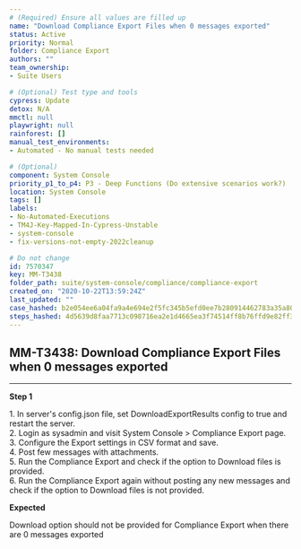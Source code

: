 ```yaml
---
# (Required) Ensure all values are filled up
name: "Download Compliance Export Files when 0 messages exported"
status: Active
priority: Normal
folder: Compliance Export
authors: ""
team_ownership: 
- Suite Users

# (Optional) Test type and tools
cypress: Update
detox: N/A
mmctl: null
playwright: null
rainforest: []
manual_test_environments: 
- Automated - No manual tests needed

# (Optional)
component: System Console
priority_p1_to_p4: P3 - Deep Functions (Do extensive scenarios work?)
location: System Console
tags: []
labels: 
- No-Automated-Executions
- TM4J-Key-Mapped-In-Cypress-Unstable
- system-console
- fix-versions-not-empty-2022cleanup

# Do not change
id: 7570347
key: MM-T3438
folder_path: suite/system-console/compliance/compliance-export
created_on: "2020-10-22T13:59:24Z"
last_updated: ""
case_hashed: b2e054ee6a04fa9a4e694e2f5fc345b5efd0ee7b280914462783a35a808ebc17d924d408b5a6727b48c2f190fdc71b9b
steps_hashed: 4d5639d8faa7713c098716ea2e1d4665ea3f74514ff8b76ffd9e82ff319e24a5a62daf4293035cd4f85ac010e1517373
---
```


## MM-T3438: Download Compliance Export Files when 0 messages exported

---

**Step 1**

1\. In server's config.json file, set DownloadExportResults config to true and restart the server.\
2\. Login as sysadmin and visit System Console > Compliance Export page.\
3\. Configure the Export settings in CSV format and save.\
4\. Post few messages with attachments.\
5\. Run the Compliance Export and check if the option to Download files is provided.\
6\. Run the Compliance Export again without posting any new messages and check if the option to Download files is not provided.

**Expected**

Download option should not be provided for Compliance Export when there are 0 messages exported
